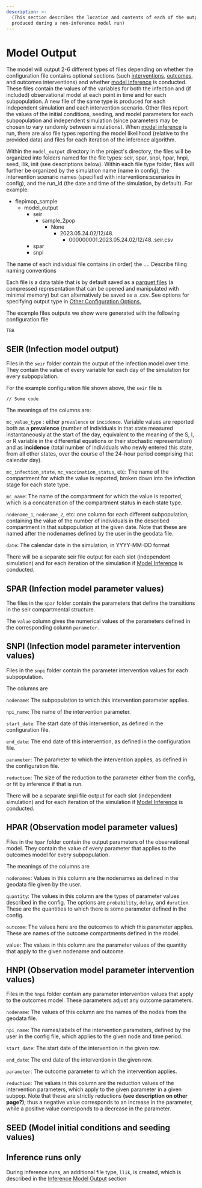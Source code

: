 ```yaml
---
description: >-
  (This section describes the location and contents of each of the output files
  produced during a non-inference model run)
---
```


# Model Output

The model will output 2-6 different types of files depending on whether the configuration file contains optional sections (such [interventions](model-implementation/intervention-templates.md), [outcomes](model-implementation/outcomes-for-compartments.md), and outcomes interventions) and whether [model inference](broken-reference) is conducted. These files contain the values of the variables for both the infection and (if included) observational model at each point in time and for each subpopulation. A new file of the same type is produced for each independent simulation and each intervention scenario. Other files report the values of the initial conditions, seeding, and model parameters for each subpopulation and independent simulation (since parameters may be chosen to vary randomly between simulations). When [model inference](broken-reference) is run, there are also file types reporting the model likelihood (relative to the provided data) and files for each iteration of the inference algorithm.&#x20;

Within the `model_output` directory in the project's directory, the files will be organized into folders named for the file types: seir, spar, snpi, hpar, hnpi, seed, llik, init (see descriptions below). Within each file type folder, files will further be organized by the simulation name (name in config), the intervention scenario names (specified with interventions:scenarios in config), and the run\_id (the date and time of the simulation, by default). For example:

* flepimop\_sample
  * model\_output
    * seir
      * sample\_2pop
        * None
          * 2023.05.24.02/12/48.
            * 000000001.2023.05.24.02/12/48..seir.csv
    * spar
    * snpi

The name of each individual file contains (in order) the .... Describe filing naming conventions

Each file is a data table that is by default saved as a [parquet files](https://parquet.apache.org/) (a compressed representation that can be opened and manipulated with minimal memory) but can alternatively be saved as a .csv. See options for specifying output type in [Other Configuration Options.](model-implementation/other-configuration-options.md)&#x20;

The example files outputs we show were generated with the following configuration file

```
TBA
```

## SEIR (Infection model output)

Files in the `seir` folder contain the output of the infection model over time. They contain the value of every variable for each day of the simulation for every subpopulation.

For the example configuration file shown above, the `seir` file is

```
// Some code
```

The meanings of the columns are:

`mc_value_type` :  either `prevalence` or `incidence`. Variable values are reported both as a **prevalence** (number of individuals in that state measured instantaneously at the start of the day, equivalent to the meaning of the S, I, or R variable in the differential equations or their stochastic representation) and as **incidence** (total number of individuals who newly entered this state, from all other states, over the course of the 24-hour period comprising that calendar day).&#x20;

`mc_infection_state`, `mc_vaccination_status`, etc: The name of the compartment for which the value is reported, broken down into the infection stage for each state type.&#x20;

`mc_name`: The name of the compartment for which the value is reported, which is a concatenation of the compartment status in each state type.

`nodename_1`, `nodename_2`, etc: one column for each different subpopulation, containing the value of the number of individuals in the described compartment in that subpopulation at the given date. Note that these are named after the nodenames defined by the user in the geodata file.

`date`:  The calendar date in the simulation, in YYYY-MM-DD format

There will be a separate seir file output for each slot (independent simulation) and for each iteration of the simulation if [Model Inference](broken-reference) is conducted.&#x20;

## SPAR (Infection model parameter values)

The files in the `spar` folder contain the parameters that define the transitions in the seir compartmental structure.&#x20;

The `value` column gives the numerical values of the parameters defined in the corresponding column `parameter`.&#x20;

## SNPI (Infection model parameter intervention values)

Files in the `snpi` folder contain the parameter intervention values for each subpopulation.&#x20;

The columns are

`nodename`: The subpopulation to which this intervention parameter applies.

`npi_name`: The name of the intervention parameter.

`start_date`: The start date of this intervention, as defined in the configuration file.&#x20;

`end_date`: The end date of this intervention, as defined in the configuration file.&#x20;

`parameter`: The parameter to which the intervention applies, as defined in the configuration file.

`reduction`: The size of the reduction to the parameter either from the config, or fit by inference if that is run.

There will be a separate snpi file output for each slot (independent simulation) and for each iteration of the simulation if [Model Inference](broken-reference) is conducted.&#x20;

## HPAR (Observation model parameter values)

Files in the `hpar` folder contain the output parameters of the observational model. They contain the value of every parameter that applies to the outcomes model for every subpopulation.&#x20;

The meanings of the columns are&#x20;

`nodenames`: Values in this column are the nodenames as defined in the geodata file given by the user.

`quantity`: The values in this column are the types of parameter values described in the config. The options are `probability`, `delay`, and `duration`. These are the quantities to which there is some parameter defined in the config.

`outcome`: The values here are the outcomes to which this parameter applies. These are names of the outcome compartments defined in the model.

value: The values in this column are the parameter values of the quantity that apply to the given nodename and outcome.&#x20;

## HNPI (Observation model parameter intervention values)

Files in the `hnpi` folder contain any parameter intervention values that apply to the outcomes model. These parameters adjust any outcome parameters.&#x20;

`nodename`: The values of this column are the names of the nodes from the geodata file.

`npi_name`: The names/labels of the intervention parameters, defined by the user in the config file, which applies to the given node and time period.

`start_date`: The start date of the intervention in the given row.&#x20;

`end_date`: The end date of the intervention in the given row.&#x20;

`parameter`: The outcome parameter to which the intervention applies.

`reduction`: The values in this column are the reduction values of the intervention parameters, which apply to the given parameter in a given subpop. Note that these are strictly reductions **(see description on other page?)**; thus a negative value corresponds to an increase in the parameter, while a positive value corresponds to a decrease in the parameter.&#x20;

## SEED (Model initial conditions and seeding values)

## Inference runs only

During inference runs, an additional file type, `llik`, is created, which is described in the [Inference Model Output](../model-inference/inference-model-output.md) section









